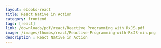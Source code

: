```yaml
---
layout: ebooks-react
title: React Native in Action 
category: frontend
tags: [react]
link: /downloads/pdf/react/Reactive Programming with RxJS.pdf 
image: /images/thumbs/react/Reactive-Programming-with-RxJS-min.png
description : React Native in Action 
---
```












